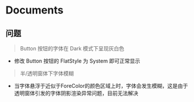 # Documents

## 问题

> Button 按钮的字体在 Dark 模式下呈现灰白色
- 修改 Button 按钮的 FlatStyle 为 System 即可正常显示
> 半/透明窗体下字体模糊
- 当字体悬浮于近似于ForeColor的颜色区域上时，字体会发生模糊，这是由于透明窗体引发的字体阴影渲染异常问题，目前无法解决
